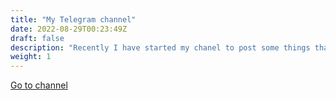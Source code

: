 ```yaml
---
title: "My Telegram channel"
date: 2022-08-29T00:23:49Z
draft: false
description: "Recently I have started my chanel to post some things that were in my Zettelkasten about statistics, probability, tech, programming, etc. Give it a shot!"
weight: 1
---
```


[Go to channel](https://t.me/lies_damned_lies)
